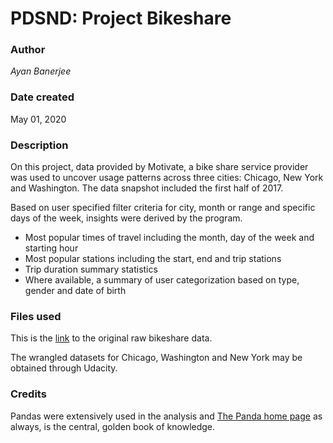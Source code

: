 # PDSND: Project Bikeshare

### Author
_Ayan Banerjee_

### Date created
May 01, 2020

### Description
On this project, data provided by Motivate, a bike share service provider was used to uncover usage patterns across three cities: Chicago, New York and Washington. The data snapshot included the first half of 2017.

Based on user specified filter criteria for city, month or range and specific days of the week, insights were derived by the program.
- Most popular times of travel including the month, day of the week and starting hour
- Most popular stations including the start, end and trip stations
- Trip duration summary statistics
- Where available, a summary of user categorization based on type, gender and date of birth

### Files used
This is the [link](https://www.divvybikes.com/system-data) to the original raw bikeshare data.

The wrangled datasets for Chicago, Washington and New York may be obtained through Udacity.

### Credits
Pandas were extensively used in the analysis and [The Panda home page](https://pandas.pydata.org/pandas-docs/stable/) as always, is the central, golden book of knowledge.

